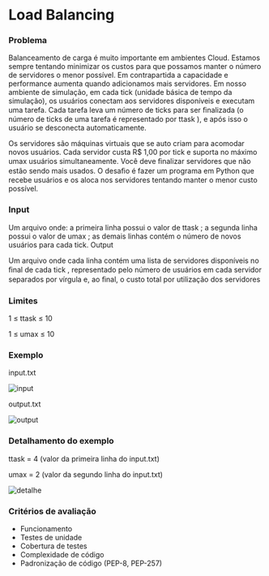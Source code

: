 # Load Balancing

### Problema 

Balanceamento de carga é muito importante em ambientes Cloud. Estamos sempre tentando minimizar os custos para que possamos manter o número de servidores o menor possível. Em contrapartida a capacidade e performance aumenta quando adicionamos mais servidores. Em nosso ambiente de simulação, em cada tick  (unidade básica de tempo da simulação), os usuários conectam aos servidores disponíveis e executam uma tarefa. Cada tarefa leva um número de ticks para ser ﬁnalizada (o número de ticks de uma tarefa é representado por ttask ), e após isso o usuário se desconecta automaticamente.

Os servidores são máquinas virtuais que se auto criam para acomodar novos usuários. Cada servidor custa R$ 1,00 por tick e suporta no máximo umax usuários simultaneamente. Você deve ﬁnalizar servidores que não estão sendo mais usados. O desaﬁo é fazer um programa em Python que recebe usuários e os aloca nos servidores tentando manter o menor custo possível.

### Input 

Um arquivo onde: a primeira linha possui o valor de ttask ;
a segunda linha possui o valor de umax ;
as demais linhas contém o número de novos usuários para cada tick.
Output 

Um arquivo onde cada linha contém uma lista de servidores disponíveis no ﬁnal de cada tick , representado pelo número de usuários em cada servidor separados por vírgula e, ao ﬁnal, o custo total por utilização dos servidores

### Limites 

1 ≤ ttask ≤ 10

1 ≤ umax ≤ 10

### Exemplo 

input.txt

![input](https://user-images.githubusercontent.com/38289677/134824204-ddc1ffef-0f2e-4984-8c42-0d05ab208d46.png)


output.txt

![output](https://user-images.githubusercontent.com/38289677/134824224-cf7b773a-f155-49c3-891f-3eb211910fbf.png)

### Detalhamento do exemplo 

ttask = 4 (valor da primeira linha do input.txt)

umax = 2 (valor da segundo linha do input.txt)

![detalhe](https://user-images.githubusercontent.com/38289677/134824245-0c51e974-55dc-43ba-8238-5e0425e5d3bf.png)


### Critérios de avaliação 


- Funcionamento
- Testes de unidade
- Cobertura de testes
- Complexidade de código
- Padronização de código (PEP-8, PEP-257)